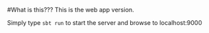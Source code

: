 #What is this???
This is the web app version.

Simply type `sbt run` to start the server and browse to localhost:9000
